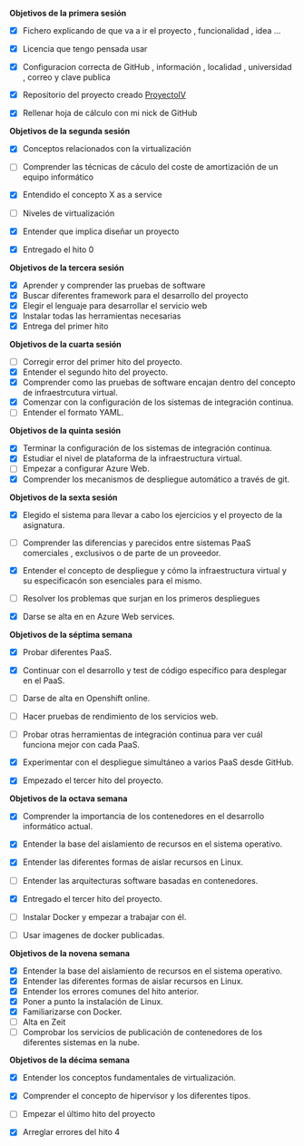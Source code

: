 **Objetivos de la primera sesión**

- [x] Fichero explicando de que va a ir el proyecto , funcionalidad , idea ...
- [x] Licencia que tengo pensada usar
- [x] Configuracion correcta de GitHub , información , localidad , universidad , correo y clave publica
- [x] Repositorio del proyecto creado [ProyectoIV](https://github.com/juanmaLC/ProyectoIV)
- [x] Rellenar hoja de cálculo con mi nick de GitHub 


**Objetivos de la segunda sesión**
 
 - [x] Conceptos relacionados con la virtualización
 - [ ] Comprender las técnicas de cáculo del coste de amortización de un equipo informático  
 - [x] Entendido el concepto X as a service
 - [ ] Niveles de virtualización
 - [x] Entender que implica diseñar un proyecto 
 - [x] Entregado el hito 0
 
 
 **Objetivos de la tercera sesión**
 
 - [x] Aprender y comprender las pruebas de software
 - [x] Buscar diferentes framework para el desarrollo del proyecto
 - [x] Elegir el lenguaje para desarrollar el servicio web 
 - [x] Instalar todas las herramientas necesarias
 - [x] Entrega del primer hito
 
 **Objetivos de la cuarta sesión**
 
 - [ ] Corregir error del primer hito del proyecto.
 - [x] Entender el segundo hito del proyecto.
 - [x] Comprender como las pruebas de software encajan dentro del concepto de infraestrcutura virtual.
 - [x] Comenzar con la configuración  de los sistemas de integración continua.
 - [ ] Entender el formato YAML.
 
 **Objetivos de la quinta sesión**
 
 - [x] Terminar la configuración de los sistemas de integración continua.
 - [x] Estudiar el nivel de plataforma de la infraestructura virtual.
 - [ ] Empezar a configurar Azure Web.
 - [x] Comprender los mecanismos de despliegue automático a través de git.
 
 **Objetivos de la sexta sesión**
 
 - [x] Elegido el sistema para llevar a cabo los ejercicios y el proyecto de la asignatura.
 - [ ] Comprender las diferencias y parecidos entre sistemas PaaS comerciales , exclusivos o de parte de un proveedor.
 - [x] Entender el concepto de despliegue y cómo la infraestructura virtual y su especificacón son esenciales para el mismo.
 - [ ] Resolver los problemas que surjan en los primeros despliegues
 - [x] Darse se alta en en Azure Web services. 
 
 
 **Objetivos de la séptima semana**
 
 - [x] Probar diferentes PaaS. 
 - [x] Continuar con el desarrollo y test de código específico para desplegar en el PaaS.
 - [ ] Darse de alta en  Openshift online.
 - [ ] Hacer pruebas de rendimiento de los servicios web.
 - [ ] Probar otras herramientas de integración continua para ver cuál funciona mejor con cada PaaS.
 - [x] Experimentar con el despliegue simultáneo a varios PaaS desde GitHub.
 - [x] Empezado el tercer hito del proyecto.
 
 
 
 
 **Objetivos de la octava semana**
 
 - [x] Comprender la importancia de los contenedores en el desarrollo informático actual.
 - [x] Entender la base del aislamiento de recursos en el sistema operativo.
 - [x] Entender las diferentes formas de aislar recursos en Linux.
 - [ ] Entender las arquitecturas software basadas en contenedores.
 - [x] Entregado el tercer hito del proyecto.
 - [ ] Instalar Docker y empezar a trabajar con él.
 - [ ] Usar imagenes de docker publicadas. 
 
 
 
 **Objetivos de la novena semana**
 
 - [x] Entender la base del aislamiento de recursos en el sistema operativo.
 - [x] Entender las diferentes formas de aislar recursos en Linux.
 - [x] Entender los errores comunes del hito anterior.
 - [x] Poner a punto la instalación de Linux.
 - [x] Familiarizarse con Docker.
 - [ ] Alta en Zeit
 - [ ] Comprobar los servicios de publicación de contenedores de los diferentes sistemas en la nube.
 
 **Objetivos de la décima semana**


- [x] Entender los conceptos fundamentales de virtualización.
- [x] Comprender el concepto de hipervisor y los diferentes tipos.
- [ ] Empezar el último hito del proyecto
- [x] Arreglar errores del hito 4
 